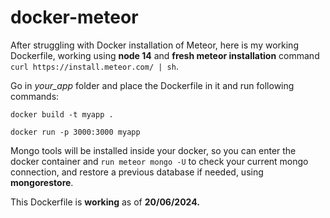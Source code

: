 # docker-meteor

After struggling with Docker installation of Meteor, here is my working Dockerfile, working using **node 14** and **fresh meteor installation** command `curl https://install.meteor.com/ | sh`.

Go in *your_app* folder and place the Dockerfile in it and run following commands:

`docker build -t myapp .`

`docker run -p 3000:3000 myapp`

Mongo tools will be installed inside your docker, so you can enter the docker container and `run meteor mongo -U` to check your current mongo connection, and restore a previous database if needed, using **mongorestore**. 

This Dockerfile is **working** as of **20/06/2024.**


